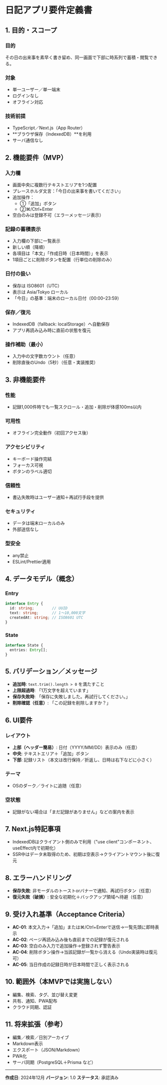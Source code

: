 # 日記アプリ要件定義書

## 1. 目的・スコープ

### 目的
その日の出来事を素早く書き留め、同一画面で下部に時系列で蓄積・閲覧できる。

### 対象
- 単一ユーザー／単一端末
- ログインなし
- オフライン対応

### 技術前提
- TypeScript／Next.js（App Router）
- **ブラウザ保存（IndexedDB）**を利用
- サーバ通信なし

## 2. 機能要件（MVP）

### 入力欄
- 画面中央に複数行テキストエリアを1つ配置
- プレースホルダ文言：「今日の出来事を書いてください」
- 追加操作：
  - ①「追加」ボタン
  - ②⌘/Ctrl+Enter
- 空白のみは登録不可（エラーメッセージ表示）

### 記録の蓄積表示
- 入力欄の下部に一覧表示
- 新しい順（降順）
- 各項目は「本文」「作成日時（日本時間）」を表示
- 1項目ごとに削除ボタンを配置（行単位の削除のみ）

### 日付の扱い
- 保存は ISO8601（UTC）
- 表示は Asia/Tokyo ローカル
- 「今日」の基準：端末のローカル日付（00:00–23:59）

### 保存／復元
- IndexedDB（fallback: localStorage）へ自動保存
- アプリ再読み込み時に直前の状態を復元

### 操作補助（最小）
- 入力中の文字数カウント（任意）
- 削除直後のUndo（5秒）（任意・実装推奨）

## 3. 非機能要件

### 性能
- 記録1,000件時でも一覧スクロール・追加・削除が体感100ms以内

### 可用性
- オフライン完全動作（初回アクセス後）

### アクセシビリティ
- キーボード操作完結
- フォーカス可視
- ボタンのラベル適切

### 信頼性
- 書込失敗時はユーザー通知＋再試行手段を提供

### セキュリティ
- データは端末ローカルのみ
- 外部送信なし

### 型安全
- any禁止
- ESLint/Prettier適用

## 4. データモデル（概念）

### Entry
```typescript
interface Entry {
  id: string;        // UUID
  text: string;      // 1〜10,000文字
  createdAt: string; // ISO8601 UTC
}
```

### State
```typescript
interface State {
  entries: Entry[];
}
```

## 5. バリデーション／メッセージ

- **追加時**: `text.trim().length > 0` を満たすこと
- **上限超過時**: 「1万文字を超えています」
- **保存失敗時**: 「保存に失敗しました。再試行してください。」
- **削除確認（任意）**: 「この記録を削除しますか？」

## 6. UI要件

### レイアウト
- **上部（ヘッダー簡易）**: 日付（YYYY/MM/DD）表示のみ（任意）
- **中央**: テキストエリア＋「追加」ボタン
- **下部**: 記録リスト（本文は改行保持／折返し、日時は右下などに小さく）

### テーマ
- OSのダーク／ライトに追随（任意）

### 空状態
- 記録がない場合は「まだ記録がありません」などの案内を表示

## 7. Next.js特記事項

- IndexedDBはクライアント側のみで利用（"use client"コンポーネント、useEffect内で初期化）
- SSR中はデータ未取得のため、初期は空表示→クライアントマウント後に復元

## 8. エラーハンドリング

- **保存失敗**: 非モーダルのトーストorバナーで通知、再試行ボタン（任意）
- **復元失敗（破損）**: 安全な初期化＋バックアップ領域へ待避（任意）

## 9. 受け入れ基準（Acceptance Criteria）

- **AC-01**: 本文入力→「追加」または⌘/Ctrl+Enterで送信→一覧先頭に即時表示
- **AC-02**: ページ再読み込み後も直前までの記録が復元される
- **AC-03**: 空白のみ入力で追加操作→登録されず警告表示
- **AC-04**: 削除ボタン操作→当該記録が一覧から消える（Undo実装時は復元可）
- **AC-05**: 当日作成の記録日時が日本時間で正しく表示される

## 10. 範囲外（本MVPでは実施しない）

- 編集、検索、タグ、並び替え変更
- 共有、通知、PWA配布
- クラウド同期、認証

## 11. 将来拡張（参考）

- 編集／検索／日別アーカイブ
- Markdown表示
- エクスポート（JSON/Markdown）
- PWA化
- サーバ同期（PostgreSQL＋Prisma など）

---

**作成日**: 2024年12月
**バージョン**: 1.0
**ステータス**: 承認済み
